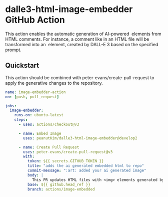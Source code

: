 # dalle3-html-image-embedder GitHub Action

This action enables the automatic generation of AI-powered <img> elements from HTML comments. For instance, a comment like <!--image: studio ghibli styled plate of delicious food--> in an HTML file will be transformed into an <img> element, created by DALL-E 3 based on the specified prompt.

## Quickstart

This action should be combined with peter-evans/create-pull-request to apply the generative changes to the repository.

```yaml
name: image-embedder-action
on: [push, pull_request]

jobs:
  image-embedder:
    runs-on: ubuntu-latest
    steps:
      - uses: actions/checkout@v3

      - name: Embed Image
        uses: peanutKim/dalle3-html-image-embedder@develop2

      - name: Create Pull Request
        uses: peter-evans/create-pull-request@v3
        with:
          token: ${{ secrets.GITHUB_TOKEN }}
          title: "adds the ai generated embedded html to repo"
          commit-message: ":art: added your ai generated image"
          body: |
            This PR updates HTML files with <img> elements generated by DALL-E 3 from prompts in comments. Please review and merge if satisfactory.
          base: ${{ github.head_ref }}
          branch: actions/image-embedded
```
